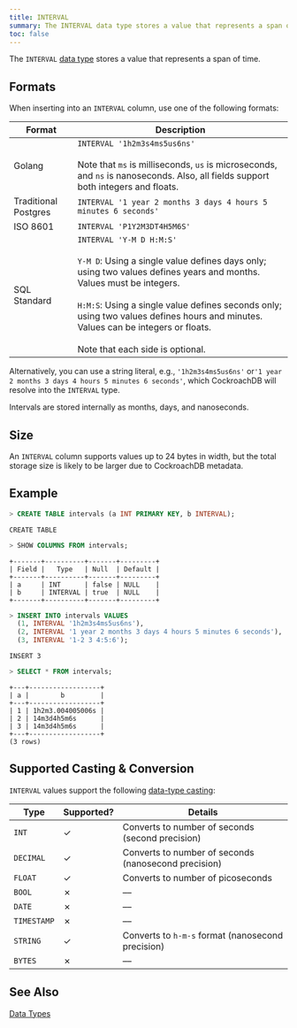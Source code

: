 ```yaml
---
title: INTERVAL
summary: The INTERVAL data type stores a value that represents a span of time.
toc: false
---
```


The `INTERVAL` [data type](data-types.html) stores a value that represents a span of time. 

<div id="toc"></div>

## Formats

When inserting into an `INTERVAL` column, use one of the following formats:

Format | Description
-------|--------
Golang | `INTERVAL '1h2m3s4ms5us6ns'`<br><br>Note that `ms` is milliseconds, `us` is microseconds, and `ns` is nanoseconds. Also, all fields support both integers and floats.
Traditional Postgres | `INTERVAL '1 year 2 months 3 days 4 hours 5 minutes 6 seconds'` 
ISO 8601 | `INTERVAL 'P1Y2M3DT4H5M6S'`
SQL Standard | `INTERVAL 'Y-M D H:M:S'`<br><br>`Y-M D`: Using a single value defines days only; using two values defines years and months. Values must be integers.<br><br>`H:M:S`: Using a single value defines seconds only; using two values defines hours and minutes. Values can be integers or floats.<br><br>Note that each side is optional.

Alternatively, you can use a string literal, e.g., `'1h2m3s4ms5us6ns'` or`'1 year 2 months 3 days 4 hours 5 minutes 6 seconds'`, which CockroachDB will resolve into the `INTERVAL` type.

Intervals are stored internally as months, days, and nanoseconds.

## Size

An `INTERVAL` column supports values up to 24 bytes in width, but the total storage size is likely to be larger due to CockroachDB metadata. 

## Example

~~~ sql
> CREATE TABLE intervals (a INT PRIMARY KEY, b INTERVAL);
~~~

~~~
CREATE TABLE
~~~

~~~ sql
> SHOW COLUMNS FROM intervals;
~~~

~~~
+-------+----------+-------+---------+
| Field |   Type   | Null  | Default |
+-------+----------+-------+---------+
| a     | INT      | false | NULL    |
| b     | INTERVAL | true  | NULL    |
+-------+----------+-------+---------+
~~~

~~~ sql
> INSERT INTO intervals VALUES 
  (1, INTERVAL '1h2m3s4ms5us6ns'), 
  (2, INTERVAL '1 year 2 months 3 days 4 hours 5 minutes 6 seconds'), 
  (3, INTERVAL '1-2 3 4:5:6');
~~~

~~~
INSERT 3
~~~

~~~ sql
> SELECT * FROM intervals;
~~~

~~~
+---+------------------+
| a |        b         |
+---+------------------+
| 1 | 1h2m3.004005006s |
| 2 | 14m3d4h5m6s      |
| 3 | 14m3d4h5m6s      |
+---+------------------+
(3 rows)
~~~

## Supported Casting & Conversion

`INTERVAL` values support the following [data-type casting](data-types.html#type-casting--conversion):

Type | Supported? | Details
-----|---------|--------
`INT` | ✓ | Converts to number of seconds (second precision)
`DECIMAL` | ✓ | Converts to number of seconds (nanosecond precision)
`FLOAT` | ✓ | Converts to number of picoseconds
`BOOL` | ✗ | ––
`DATE` | ✗ | ––
`TIMESTAMP` | ✗ | ––
`STRING` | ✓ | Converts to `h-m-s` format (nanosecond precision)
`BYTES` | ✗ | ––

## See Also

[Data Types](data-types.html)